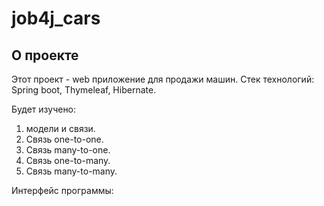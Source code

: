 # job4j_cars

## О проекте

Этот проект - web приложение для продажи машин.
Стек технологий: Spring boot, Thymeleaf, Hibernate.

Будет изучено:

1. модели и связи.
2. Связь one-to-one.
3. Связь many-to-one.
4. Связь one-to-many.
5. Связь many-to-many.

Интерфейс программы:






